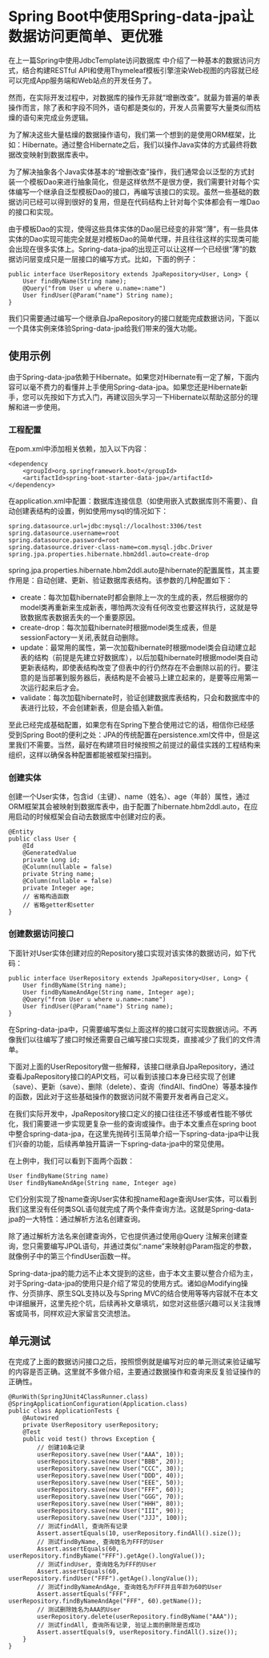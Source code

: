 # Spring Boot中使用Spring-data-jpa让数据访问更简单、更优雅

在上一篇Spring中使用JdbcTemplate访问数据库 中介绍了一种基本的数据访问方式，结合构建RESTful API和使用Thymeleaf模板引擎渲染Web视图的内容就已经可以完成App服务端和Web站点的开发任务了。  

然而，在实际开发过程中，对数据库的操作无非就“增删改查”。就最为普遍的单表操作而言，除了表和字段不同外，语句都是类似的，开发人员需要写大量类似而枯燥的语句来完成业务逻辑。  

为了解决这些大量枯燥的数据操作语句，我们第一个想到的是使用ORM框架，比如：Hibernate。通过整合Hibernate之后，我们以操作Java实体的方式最终将数据改变映射到数据库表中。  

为了解决抽象各个Java实体基本的“增删改查”操作，我们通常会以泛型的方式封装一个模板Dao来进行抽象简化，但是这样依然不是很方便，我们需要针对每个实体编写一个继承自泛型模板Dao的接口，再编写该接口的实现。虽然一些基础的数据访问已经可以得到很好的复用，但是在代码结构上针对每个实体都会有一堆Dao的接口和实现。  

由于模板Dao的实现，使得这些具体实体的Dao层已经变的非常“薄”，有一些具体实体的Dao实现可能完全就是对模板Dao的简单代理，并且往往这样的实现类可能会出现在很多实体上。Spring-data-jpa的出现正可以让这样一个已经很“薄”的数据访问层变成只是一层接口的编写方式。比如，下面的例子：  

	public interface UserRepository extends JpaRepository<User, Long> {
	    User findByName(String name);
	    @Query("from User u where u.name=:name")
	    User findUser(@Param("name") String name);
	}
	
我们只需要通过编写一个继承自JpaRepository的接口就能完成数据访问，下面以一个具体实例来体验Spring-data-jpa给我们带来的强大功能。  

## 使用示例

由于Spring-data-jpa依赖于Hibernate。如果您对Hibernate有一定了解，下面内容可以毫不费力的看懂并上手使用Spring-data-jpa。如果您还是Hibernate新手，您可以先按如下方式入门，再建议回头学习一下Hibernate以帮助这部分的理解和进一步使用。  

### 工程配置

在pom.xml中添加相关依赖，加入以下内容：  

	<dependency
	    <groupId>org.springframework.boot</groupId>
	    <artifactId>spring-boot-starter-data-jpa</artifactId>
	</dependency>
	
在application.xml中配置：数据库连接信息（如使用嵌入式数据库则不需要）、自动创建表结构的设置，例如使用mysql的情况如下：  

	spring.datasource.url=jdbc:mysql://localhost:3306/test
	spring.datasource.username=root
	spring.datasource.password=root
	spring.datasource.driver-class-name=com.mysql.jdbc.Driver
	spring.jpa.properties.hibernate.hbm2ddl.auto=create-drop
	
spring.jpa.properties.hibernate.hbm2ddl.auto是hibernate的配置属性，其主要作用是：自动创建、更新、验证数据库表结构。该参数的几种配置如下：  
* create：每次加载hibernate时都会删除上一次的生成的表，然后根据你的model类再重新来生成新表，哪怕两次没有任何改变也要这样执行，这就是导致数据库表数据丢失的一个重要原因。
* create-drop：每次加载hibernate时根据model类生成表，但是sessionFactory一关闭,表就自动删除。
* update：最常用的属性，第一次加载hibernate时根据model类会自动建立起表的结构（前提是先建立好数据库），以后加载hibernate时根据model类自动更新表结构，即使表结构改变了但表中的行仍然存在不会删除以前的行。要注意的是当部署到服务器后，表结构是不会被马上建立起来的，是要等应用第一次运行起来后才会。
* validate：每次加载hibernate时，验证创建数据库表结构，只会和数据库中的表进行比较，不会创建新表，但是会插入新值。  

至此已经完成基础配置，如果您有在Spring下整合使用过它的话，相信你已经感受到Spring Boot的便利之处：JPA的传统配置在persistence.xml文件中，但是这里我们不需要。当然，最好在构建项目时候按照之前提过的最佳实践的工程结构来组织，这样以确保各种配置都能被框架扫描到。

### 创建实体

创建一个User实体，包含id（主键）、name（姓名）、age（年龄）属性，通过ORM框架其会被映射到数据库表中，由于配置了hibernate.hbm2ddl.auto，在应用启动的时候框架会自动去数据库中创建对应的表。  

	@Entity
	public class User {
	    @Id
	    @GeneratedValue
	    private Long id;
	    @Column(nullable = false)
	    private String name;
	    @Column(nullable = false)
	    private Integer age;
	    // 省略构造函数
	    // 省略getter和setter
	}
	
### 创建数据访问接口

下面针对User实体创建对应的Repository接口实现对该实体的数据访问，如下代码：  

	public interface UserRepository extends JpaRepository<User, Long> {
	    User findByName(String name);
	    User findByNameAndAge(String name, Integer age);
	    @Query("from User u where u.name=:name")
	    User findUser(@Param("name") String name);
	}
	
在Spring-data-jpa中，只需要编写类似上面这样的接口就可实现数据访问。不再像我们以往编写了接口时候还需要自己编写接口实现类，直接减少了我们的文件清单。  

下面对上面的UserRepository做一些解释，该接口继承自JpaRepository，通过查看JpaRepository接口的API文档，可以看到该接口本身已经实现了创建（save）、更新（save）、删除（delete）、查询（findAll、findOne）等基本操作的函数，因此对于这些基础操作的数据访问就不需要开发者再自己定义。  

在我们实际开发中，JpaRepository接口定义的接口往往还不够或者性能不够优化，我们需要进一步实现更复杂一些的查询或操作。由于本文重点在spring boot中整合spring-data-jpa，在这里先抛砖引玉简单介绍一下spring-data-jpa中让我们兴奋的功能，后续再单独开篇讲一下spring-data-jpa中的常见使用。  

在上例中，我们可以看到下面两个函数：  

	User findByName(String name)
	User findByNameAndAge(String name, Integer age)
	
它们分别实现了按name查询User实体和按name和age查询User实体，可以看到我们这里没有任何类SQL语句就完成了两个条件查询方法。这就是Spring-data-jpa的一大特性：通过解析方法名创建查询。  

除了通过解析方法名来创建查询外，它也提供通过使用@Query 注解来创建查询，您只需要编写JPQL语句，并通过类似“:name”来映射@Param指定的参数，就像例子中的第三个findUser函数一样。  

Spring-data-jpa的能力远不止本文提到的这些，由于本文主要以整合介绍为主，对于Spring-data-jpa的使用只是介绍了常见的使用方式。诸如@Modifying操作、分页排序、原生SQL支持以及与Spring MVC的结合使用等等内容就不在本文中详细展开，这里先挖个坑，后续再补文章填坑，如您对这些感兴趣可以关注我博客或简书，同样欢迎大家留言交流想法。  

## 单元测试

在完成了上面的数据访问接口之后，按照惯例就是编写对应的单元测试来验证编写的内容是否正确。这里就不多做介绍，主要通过数据操作和查询来反复验证操作的正确性。  

	@RunWith(SpringJUnit4ClassRunner.class)
	@SpringApplicationConfiguration(Application.class)
	public class ApplicationTests {
		@Autowired
		private UserRepository userRepository;
		@Test
		public void test() throws Exception {
			// 创建10条记录
			userRepository.save(new User("AAA", 10));
			userRepository.save(new User("BBB", 20));
			userRepository.save(new User("CCC", 30));
			userRepository.save(new User("DDD", 40));
			userRepository.save(new User("EEE", 50));
			userRepository.save(new User("FFF", 60));
			userRepository.save(new User("GGG", 70));
			userRepository.save(new User("HHH", 80));
			userRepository.save(new User("III", 90));
			userRepository.save(new User("JJJ", 100));
			// 测试findAll, 查询所有记录
			Assert.assertEquals(10, userRepository.findAll().size());
			// 测试findByName, 查询姓名为FFF的User
			Assert.assertEquals(60, userRepository.findByName("FFF").getAge().longValue());
			// 测试findUser, 查询姓名为FFF的User
			Assert.assertEquals(60, userRepository.findUser("FFF").getAge().longValue());
			// 测试findByNameAndAge, 查询姓名为FFF并且年龄为60的User
			Assert.assertEquals("FFF", userRepository.findByNameAndAge("FFF", 60).getName());
			// 测试删除姓名为AAA的User
			userRepository.delete(userRepository.findByName("AAA"));
			// 测试findAll, 查询所有记录, 验证上面的删除是否成功
			Assert.assertEquals(9, userRepository.findAll().size());
		}
	}
